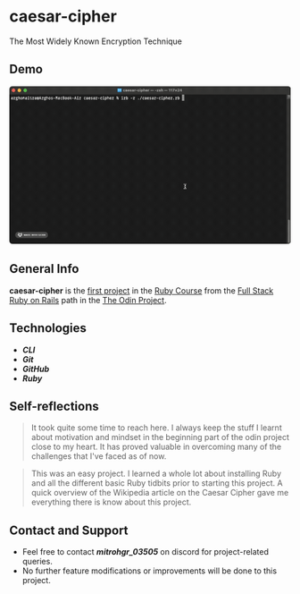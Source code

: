 # caesar-cipher
The Most Widely Known Encryption Technique

## Demo

![Screen cast of caesar cipher](./img/demo/demo.gif)

## General Info

**caesar-cipher** is the [first project](https://www.theodinproject.com/lessons/ruby-caesar-cipher) in the [Ruby Course](https://www.theodinproject.com/paths/full-stack-ruby-on-rails/courses/ruby) from the [Full Stack Ruby on Rails](https://www.theodinproject.com/paths/full-stack-ruby-on-rails) path in the [The Odin Project](https://www.theodinproject.com/about).

## Technologies

+ ***CLI***
+ ***Git***
+ ***GitHub***
+ ***Ruby***

## Self-reflections

> It took quite some time to reach here. I always keep the stuff I learnt about motivation and mindset in the beginning part of the odin project close to my heart. It has proved valuable in overcoming many of the challenges that I've faced as of now.

> This was an easy project. I learned a whole lot about installing Ruby and all the different basic Ruby tidbits prior to starting this project. A quick overview of the Wikipedia article on the Caesar Cipher gave me everything there is know about this project.

## Contact and Support

+ Feel free to contact ***mitrohgr_03505*** on discord for project-related queries.
+ No further feature modifications or improvements will be done to this project.
